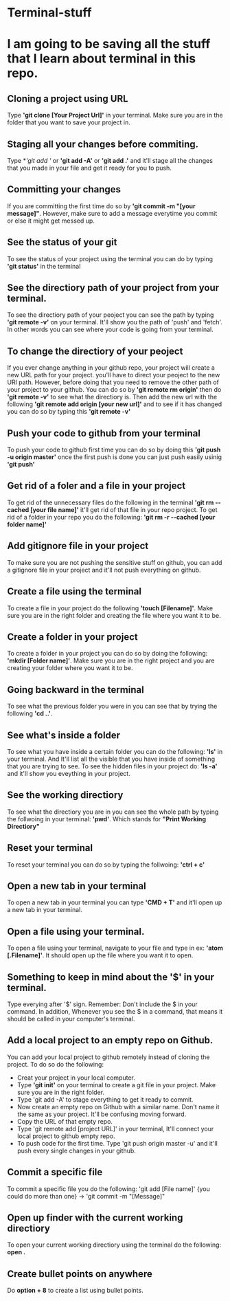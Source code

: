 # Terminal-stuff
# I am going to be saving all the stuff that I learn about terminal in this repo.

## Cloning a project using URL
Type **'git clone [Your Project Url]'**  in your terminal. Make sure you are in the folder that you want to save your project in. 

## Staging all your changes before commiting.
Type **'git add *'** or **'git add -A'** or **'git add .'** and it'll stage all the changes that you made in your file and get it ready for you to push. 

## Committing your changes
If you are committing the first time do so by **'git commit -m "[your message]"**. However, make sure to add a message everytime you commit or else it might get messed up.

## See the status of your git
To see the status of your project using the terminal you can do by typing **'git status'** in the terminal

## See the directiory path of your project from your terminal.
To see the directiory path of your peoject you can see the path by typing **'git remote -v'** on your terminal. It'll show you the path of 'push' and 'fetch'. In other words you can see where your code is going from your terminal.

## To change the directiory of your peoject
If you ever change anything in your github repo, your project will create a new URL path for your project. you'll have to direct your peoject to the new URl path. However, before doing that you need to remove the other path of your project to your github. You can do so by **'git remote rm origin'** then do **'git remote -v'** to see what the directiory is. Then add the new url with the following **'git remote add origin [your new url]'** and to see if it has changed you can do so by typing this **'git remote -v'**

## Push your code to github from your terminal
To push your code to github first time you can do so by doing this **'git push -u origin master'** once the first push is done you can just push easily usinig **'git push'**

## Get rid of a foler and a file in your project
To get rid of the unnecessary files do the following in the terminal **'git rm --cached [your file name]'** it'll get rid of that file in your repo project. 
To get rid of a folder in your repo you do the following: **'git rm -r --cached [your folder name]'** 

## Add gitignore file in your project
To make sure you are not pushing the sensitive stuff on github, you can add a gitignore file in your project and it'll not push everything on github.

## Create a file using the terminal
To create a file in your project do the following **'touch [Filename]'**. Make sure you are in the right folder and creating the file where you want it to be. 

## Create a folder in your project
To create a folder in your project you can do so by doing the following: **'mkdir [Folder name]'**. Make sure you are in the right project and you are creating your folder where you want it to be. 

## Going backward in the terminal
To see what the previous folder you were in you can see that by trying the following **'cd ..'**.

## See what's inside a folder
To see what you have inside a certain folder you can do the following: **'ls'** in your terminal. And It'll list all the visible that you have inside of something that you are trying to see. To see the hidden files in your project do: **'ls -a'** and it'll show you eveything in your project.

## See the working directiory
To see what the directiory you are in you can see the whole path by typing the follwoing in your terminal: **'pwd'**. Which stands for **"Print Working Directiory"**

## Reset your terminal
To reset your terminal you can do so by typing the follwoing: **'ctrl + c'**

## Open a new tab in your terminal
To open a new tab in your terminal you can type **'CMD + T'** and it'll open up a new tab in your terminal.

## Open a file using your terminal.
To open a file using your terminal, navigate to your file and type in ex: **'atom [.Filename]'**. It should open up the file where you want it to open. 

## Something to keep in mind about the '$' in your terminal.
Type everying after '$' sign. Remember: Don't include the $ in your command. In addition, Whenever you see the $ in a command, that means it should be called in your computer's terminal.

## Add a local project to an empty repo on Github.
You can add your local project to github remotely instead of cloning the project. To do so do the following: 
*  Creat your project in your local computer.
* Type **'git init'** on your terminal to create a git file in your project. Make sure you are in the right folder.
* Type 'git add -A' to stage everything to get it ready to commit.
* Now create an empty repo on Github with a similar name. Don't name it the same as your project. It'll be confusing moving forward.
* Copy the URL of that empty repo.
* Type 'git remote add [project URL]' in your terminal, It'll connect your local project to github empty repo.
* To push code for the first time. Type 'git push origin master -u' and it'll push every single changes in your github.

## Commit a specific file 
To commit a specific file you do the following: 'git add [File name]' {you could do more than one}  -> 'git commit -m "[Message]"

## Open up finder with the current working directiory
To open your current working directiory using the terminal do the following: **open .**

## Create bullet points on anywhere
Do **option + 8** to create a list using bullet points.



